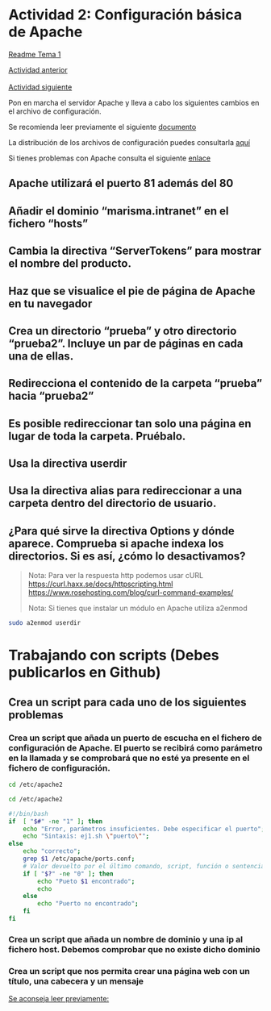 # Actividad 2: Configuración básica de Apache

[Readme Tema 1](/Tema1/readme.md)

[Actividad anterior](1.1.md)
&emsp;&emsp;&emsp;&emsp;&emsp;&emsp;&emsp;&emsp;&emsp;&emsp;&emsp;&emsp;&emsp;&emsp;&emsp;&emsp;&emsp;&emsp;&emsp;&emsp;&emsp;&emsp;&emsp;&emsp;&emsp;&emsp;&emsp;&emsp;&emsp;&emsp;&emsp;&emsp;&emsp;
[Actividad siguiente](1.3.md)

Pon en marcha el servidor Apache y lleva a cabo los siguientes cambios en el archivo de configuración.

Se recomienda leer previamente el siguiente [documento](https://httpd.apache.org/docs/2.4/getting-started.html)


La distribución de los archivos de configuración puedes consultarla [aquí](http://wiki.apache.org/httpd/DistrosDefaultLayout#Win32_.28Apache_httpd_2.2.29)

Si tienes problemas con Apache consulta el siguiente [enlace](https://docs.bluehosting.cl/troubleshooting/servidores/guia-de-solucion-de-problemas-comunes-de-apache.html)

## Apache utilizará el puerto 81 además del 80
	
## Añadir el dominio “marisma.intranet” en el fichero “hosts”
	
## Cambia la directiva “ServerTokens” para mostrar el nombre del producto.
	
## Haz que se visualice el pie de página de Apache en tu navegador
	
## Crea un directorio “prueba” y otro directorio “prueba2”. Incluye un par de páginas en cada una de ellas.
	
## Redirecciona el contenido de la carpeta “prueba” hacia “prueba2”
	
## Es posible redireccionar tan solo una página en lugar de toda la carpeta. Pruébalo.
	
## Usa la directiva userdir
	
## Usa la directiva alias para redireccionar a una carpeta dentro del directorio de usuario.
	
## ¿Para qué sirve la directiva Options y dónde aparece. Comprueba si apache indexa los directorios. Si es así, ¿cómo lo desactivamos?

> Nota: Para ver la respuesta http podemos usar cURL
> https://curl.haxx.se/docs/httpscripting.html
> https://www.rosehosting.com/blog/curl-command-examples/
>
> Nota: Si tienes que instalar un módulo en Apache utiliza a2enmod

``` bash
sudo a2enmod userdir
```
# Trabajando con scripts  (Debes publicarlos en Github)

## Crea un script para cada uno de los siguientes problemas
### Crea un script que añada un puerto de escucha en el fichero de configuración de Apache. El puerto se recibirá como parámetro en la llamada y se comprobará que no esté ya presente en el fichero de configuración.

``` bash
cd /etc/apache2
```

``` bash
cd /etc/apache2
```

``` bash
#!/bin/bash
if  [ "$#" -ne "1" ]; then
    echo "Error, parámetros insuficientes. Debe especificar el puerto";
    echo "Sintaxis: ej1.sh \"puerto\"";
else
    echo "correcto";
    grep $1 /etc/apache/ports.conf;
    # Valor devuelto por el último comando, script, función o sentencia de control invocado.
    if [ "$?" -ne "0" ]; then
        echo "Pueto $1 encontrado";
        echo 
    else
        echo "Puerto no encontrado";
    fi
fi

```

### Crea un script que añada un nombre de dominio y una ip al fichero host. Debemos comprobar que no existe dicho dominio

### Crea un script que nos permita crear una página web con un título, una cabecera y un mensaje


[Se aconseja leer previamente:](https://docs.google.com/document/d/1gMU6-KWNP9MstzG44DgQMRgzxMOgVRb6MqEL1PKJ2zo/edit)


